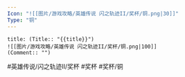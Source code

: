 ```yaml
---
Icon: "![[图片/游戏攻略/英雄传说 闪之轨迹II/奖杯/铜.png|30]]"
Type: "铜"
---
```

```ad-ed-sen-2-brozen
title: (Title:: "{{title}}")
![[图片/游戏攻略/英雄传说 闪之轨迹II/奖杯/铜.png|100]]
(Comment:: "")
```

#英雄传说/闪之轨迹II/奖杯  #奖杯 #奖杯/铜